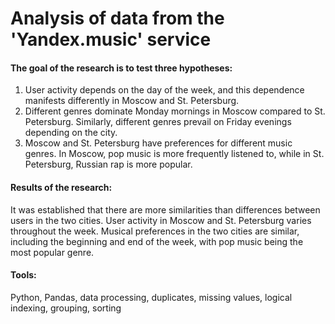 # Analysis of data from the 'Yandex.music' service

#### The goal of the research is to test three hypotheses:

1. User activity depends on the day of the week, and this dependence manifests differently in Moscow and St. Petersburg.
2. Different genres dominate Monday mornings in Moscow compared to St. Petersburg. Similarly, different genres prevail on Friday evenings depending on the city.
3. Moscow and St. Petersburg have preferences for different music genres. In Moscow, pop music is more frequently listened to, while in St. Petersburg, Russian rap is more popular.

#### Results of the research: 
It was established that there are more similarities than differences between users in the two cities. User activity in Moscow and St. Petersburg varies throughout the week. Musical preferences in the two cities are similar, including the beginning and end of the week, with pop music being the most popular genre.

#### Tools: 
Python, Pandas, data processing, duplicates, missing values, logical indexing, grouping, sorting
